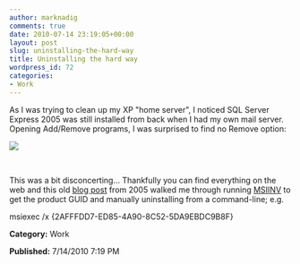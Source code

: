 ```yaml
---
author: marknadig
comments: true
date: 2010-07-14 23:19:05+00:00
layout: post
slug: uninstalling-the-hard-way
title: Uninstalling the hard way
wordpress_id: 72
categories:
- Work
---
```


As I was trying to clean up my XP "home server", I noticed SQL Server Express 2005 was still installed from back when I had my own mail server. Opening Add/Remove programs, I was surprised to find no Remove option:


![](/images/broken_image.png)

 

This was a bit disconcerting… Thankfully you can find everything on the web and this old [blog post](http://blogs.msdn.com/b/astebner/archive/2005/07/01/434814.aspx) from 2005 walked me through running [MSIINV](http://cid-27e6a35d1a492af7.skydrive.live.com/self.aspx/Blog|_Tools/msiinv.zip) to get the product GUID and manually uninstalling from a command-line; e.g.


msiexec /x {2AFFFDD7-ED85-4A90-8C52-5DA9EBDC9B8F}




**Category:** Work




**Published:** 7/14/2010 7:19 PM



